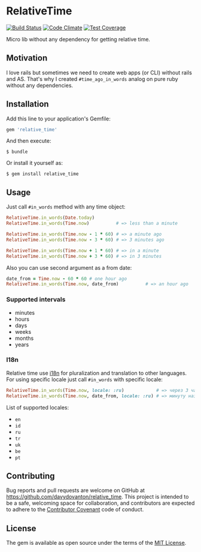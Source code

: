 # RelativeTime
[![Build Status](https://travis-ci.org/davydovanton/relative_time.svg?branch=master)](https://travis-ci.org/davydovanton/relative_time) [![Code Climate](https://codeclimate.com/github/davydovanton/relative_time/badges/gpa.svg)](https://codeclimate.com/github/davydovanton/relative_time) [![Test Coverage](https://codeclimate.com/github/davydovanton/relative_time/badges/coverage.svg)](https://codeclimate.com/github/davydovanton/relative_time/coverage)

Micro lib without any dependency for getting relative time.


## Motivation
I love rails but sometimes we need to create web apps (or CLI) without rails and AS. That's why I created `#time_ago_in_words` analog on pure ruby without any dependencies.

## Installation
Add this line to your application's Gemfile:

```ruby
gem 'relative_time'
```

And then execute:

    $ bundle

Or install it yourself as:

    $ gem install relative_time

## Usage
Just call `#in_words` method with any time object:

```ruby
RelativeTime.in_words(Date.today)
RelativeTime.in_words(Time.now)          # => less than a minute

RelativeTime.in_words(Time.now - 1 * 60) # => a minute ago
RelativeTime.in_words(Time.now - 3 * 60) # => 3 minutes ago

RelativeTime.in_words(Time.now + 1 * 60) # => in a minute
RelativeTime.in_words(Time.now + 3 * 60) # => in 3 minutes
```

Also you can use second argument as a from date:

```ruby
date_from = Time.now - 60 * 60 # one hour ago
RelativeTime.in_words(Time.now, date_from)          # => an hour ago
```

### Supported intervals

* minutes
* hours
* days
* weeks
* months
* years

### I18n
Relative time use [i18n](https://github.com/ruby-i18n/i18n) for pluralization and translation to other languages. For using specific locale just call `#in_words` with specific locale:

```ruby
RelativeTime.in_words(Time.now, locale: :ru)            # => через 3 часа
RelativeTime.in_words(Time.now, date_from, locale: :ru) # => минуту назад
```

List of supported locales:

* `en`
* `id`
* `ru`
* `tr`
* `uk`
* `be`
* `pt`

## Contributing
Bug reports and pull requests are welcome on GitHub at https://github.com/davydovanton/relative_time. This project is intended to be a safe, welcoming space for collaboration, and contributors are expected to adhere to the [Contributor Covenant](http://contributor-covenant.org) code of conduct.

## License
The gem is available as open source under the terms of the [MIT License](http://opensource.org/licenses/MIT).
